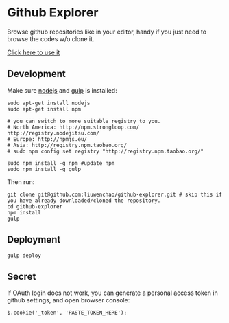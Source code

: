 Github Explorer
=====

Browse github repositories like in your editor, handy if you just need to browse the codes w/o clone it.

[Click here to use it](http://liuwenchao.github.io/github-explorer/index.html)


## Development

Make sure [nodejs](http://nodejs.org) and [gulp](http://gulpjs.com) is installed:

```
sudo apt-get install nodejs
sudo apt-get install npm

# you can switch to more suitable registry to you.
# North America: http://npm.strongloop.com/ http://registry.nodejitsu.com/
# Europe: http://npmjs.eu/
# Asia: http://registry.npm.taobao.org/
# sudo npm config set registry "http://registry.npm.taobao.org/"

sudo npm install -g npm #update npm
sudo npm install -g gulp
```

Then run:

```
git clone git@github.com:liuwenchao/github-explorer.git # skip this if you have already downloaded/cloned the repository.
cd github-explorer
npm install
gulp
```

## Deployment

```
gulp deploy
```

## Secret

If OAuth login does not work, you can generate a personal access token in github settings, and open browser console:
```
$.cookie('_token', 'PASTE_TOKEN_HERE');
```
